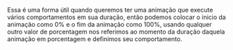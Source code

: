 Essa é uma forma útil quando queremos ter uma animação que execute vários comportamentos em sua duração, então podemos colocar o inicio da animação como 0% e o fim da animação como 100%, usando qualquer outro valor de porcentagem nos referimos ao momento da duração daquela animação em porcentagem e definimos seu comportamento.